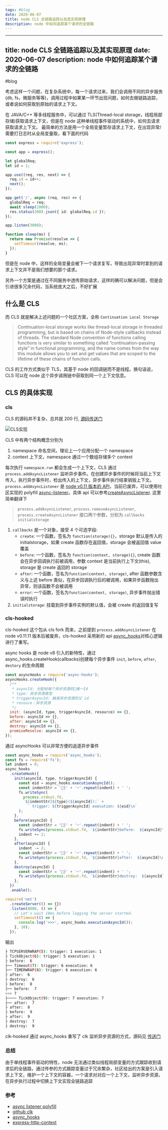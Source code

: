 ```yaml
---
tags: #blog
date: 2020-06-07
title: node CLS 全链路追踪以及其实现原理
description: node 中如何追踪某个请求的全链路
---
```


---
title: node CLS 全链路追踪以及其实现原理
date: 2020-06-07
description: node 中如何追踪某个请求的全链路
---

#blog

考虑这样一个问题，在复杂系统中，每一个请求过来，我们会调用不同的异步服务(db, fs，微服务等等)，调用过程中如果某一环节出现问题，如何去做链路追踪，或者说如何获取到原始的请求上下文。

在 JAVA/C++ 等多线程服务中，可以通过 TLS(Thread-local storage，线程局部存储)获取请求上下文，但是在 node 这种单线程事件驱动的系统中，如何去请求获取请求上下文。
最简单的方法是用一个全局变量暂存请求上下文，在出现异常/需要打日志时从全局变量取，看下面的代码

```ts
const express = require('express');

const app = express();

let globalReq;
let id = 1;

app.use((req, res, next) => {
  req.id = id++;
  next();
});

app.get('/', async (req, res) => {
  globalReq = req;
  await sleep(1000);
  res.status(200).json({ id: globalReq.id });
});

app.listen(3000);

function sleep(ms) {
  return new Promise(resolve => {
    setTimeout(resolve, ms);
  });
}
```

但是在 node 中，这样的全局变量会被下一个请求复写，导致出现异常时拿到的请求上下文并不是我们想要的那个请求。

另外一个方案是通过在不同服务中透传原始请求，这样的确可以解决问题，但是会引进很多冗余代码，当系统庞大之后，不好扩展

## 什么是 CLS

而 CLS 就是解决上述问题的一个社区方案，全称 `Continuation Local Storage`

> Continuation-local storage works like thread-local storage in threaded programming, but is based on chains of Node-style callbacks instead of threads. The standard Node convention of functions calling functions is very similar to something called “continuation-passing style” in functional programming, and the name comes from the way this module allows you to set and get values that are scoped to the lifetime of these chains of function calls.

CLS 的工作方式类似于 TLS，其基于 node 的回调链而不是线程。换句话说，CLS 可以在 node 这个异步调用链中获取到同一个上下文信息。

## CLS 的具体实现

### cls

CLS 的源码并不复杂，总共就 200 行, [源码传送门](https://github.com/othiym23/node-continuation-local-storage/blob/master/context.js)

![CLS实现](https://cdn.jsdelivr.net/gh/feikerwu/figure-bed@master/assets/20201010150228.png)

CLS 中有两个结构概念分别为

1. namespace 命名空间，理论上一个应用分配一个 namespace
2. context 上下文，namespace 通过一个数组存储多个 context

每次执行 `namespace.run` 都会生成一个上下文，CLS 通过 `process.addAsyncListener` 监听异步事件。在创建异步事件的时候将当前上下文传入，执行异步事件时，检出传入的上下文，异步事件执行结束销毁上下文。
`process.addAsyncListener` 是 [node v0.11 版本的 API](https://nodejs.org/docs/v0.11.11/api/process.html#process_process_addasynclistener_callbacksobj_userdata)，当前已废弃，可以使用社区实现的 polyfill [async-listener](https://github.com/othiym23/async-listener)。具体 api 可以参考[createAsyncListener](https://github.com/othiym23/async-listener#createasynclistenercallbacks-initialstorage). 这里简单翻译下

> `process.addAsyncListener`, `process.removeAsyncListener`, `process.createAsyncListener` 接口两个参数，分别为 `callbacks` `initialstorage`

1. `callbacks` 是一个对象，接受 4 个可选字段:
   - `create`: 一个函数，签名为 `function(storage){}`，storage 默认是传入的 initialstorage，如果 create 函数存在返回值，storage 会被返回值 value 覆盖
   - `before`: 一个函数，签名为 `function(context, storage){}`, create 函数会在异步回调执行前被调用，参数 context 是当前执行上下文(this), storage 是 create 返回的 storage
   - `after`: 一个函数，签名为`function(context, storage)`, after 函数参数含义与上述 before 类似，在异步回调执行后的被调用，如果异步函数抛出异常，则该函数不会被调用
   - `error`: 一个函数，签名为`function(context, storage)`, 异步事件抛出错误时执行
2. `initialstorage`: 挂载到异步事件实例的默认值，会被 create 的返回值复写

### cls-hooked

cls-hooked 这个包从 cls fork 而来，之前提到 `process.addAsyncListener` 在 node v0.11.11 版本后被废弃，cls-hooked 采用新的 api [async_hooks](https://nodejs.org/api/async_hooks.html)对核心逻辑进行了重写。

async hooks 是 node v8 引入的新特性，通过 async_hooks.createHook(callbacks)创建每个异步事件 `init`, `before`, `after`, `destory` 的生命周期

```js
const asyncHooks = require('async-hooks');
asyncHooks.createHook({
  /**
   * asyncId: 分配给每个异步资源的唯一Id
   * type: 异步资源类型
   * triggerAsyncId: 触发异步资源的父 id
   * resouce：异步资源
   */
  init: (asyncId, type, triggerAsyncId, resource) => {},
  before: asyncId => {},
  after: asyncId => {},
  destroy: asyncId => {},
  promiseResolve: asyncId => {},
});
```

通过 asyncHooks 可以非常方便的追逐异步事件

```js
const async_hooks = require('async_hooks');
const fs = require('fs');
let indent = 0;
async_hooks
  .createHook({
    init(asyncId, type, triggerAsyncId) {
      const eid = async_hooks.executionAsyncId();
      const indentStr = '├' + '─'.repeat(indent) + ' ';
      fs.writeSync(
        process.stdout.fd,
        `${indentStr}${type}(${asyncId}):` +
          ` trigger: ${triggerAsyncId} execution: ${eid}\n`
      );
    },
    before(asyncId) {
      const indentStr = '├' + '─'.repeat(indent) + ' ';
      fs.writeSync(process.stdout.fd, `${indentStr}before:  ${asyncId}\n`);
      indent += 2;
    },
    after(asyncId) {
      indent -= 2;
      const indentStr = '├' + '─'.repeat(indent) + ' ';
      fs.writeSync(process.stdout.fd, `${indentStr}after:  ${asyncId}\n`);
    },
    destroy(asyncId) {
      const indentStr = '├' + '─'.repeat(indent) + ' ';
      fs.writeSync(process.stdout.fd, `${indentStr}destroy:  ${asyncId}\n`);
    },
  })
  .enable();

require('net')
  .createServer(() => {})
  .listen(8080, () => {
    // Let's wait 10ms before logging the server started.
    setTimeout(() => {
      console.log('>>>', async_hooks.executionAsyncId());
    }, 10);
  });
```

输出

```bash
├ TCPSERVERWRAP(5): trigger: 1 execution: 1
├ TickObject(6): trigger: 5 execution: 1
├ before:  6
├── Timeout(7): trigger: 6 execution: 6
├── TIMERWRAP(8): trigger: 6 execution: 6
├ after:  6
├ destroy:  6
├ before:  8
├── before:  7
>>> 7
├──── TickObject(9): trigger: 7 execution: 7
├── after:  7
├ after:  8
├ before:  9
├ after:  9
├ destroy:  7
├ destroy:  9
```

clk-hooked 通过 async_hooks 重写了 clk 监听异步资源的方式，源码见 [传送门](https://github.com/Jeff-Lewis/cls-hooked/blob/0ff594bf6b2edd6fb046b10b67363c3213e4726c/context.js#L280)

### 总结

由于单线程事件驱动的特性，node 无法通过类似线程局部变量的方式跟踪收到请求后的全链路，通过传参的方式跟踪变量过于冗余繁杂，社区给出的方案是引入请求上下文，维护一个上下文的容器，一个请求对对应一个上下文，监听异步资源，在异步执行过程中切换上下文实现全链路追踪

### 参考

- [async listener polyfill](https://github.com/othiym23/async-listener)
- [github clk](https://github.com/othiym23/node-continuation-local-storage)
- [async_hooks](https://nodejs.org/api/async_hooks.html)
- [express-http-context](https://github.com/skonves/express-http-context)

